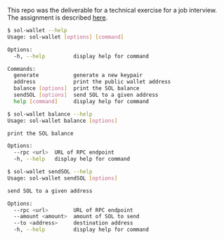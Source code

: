 This repo was the deliverable for a technical exercise for a job interview. The assignment is described [here](./spec.md).

```bash
$ sol-wallet --help
Usage: sol-wallet [options] [command]

Options:
  -h, --help         display help for command

Commands:
  generate           generate a new keypair
  address            print the public wallet address
  balance [options]  print the SOL balance
  sendSOL [options]  send SOL to a given address
  help [command]     display help for command
```

```bash
$ sol-wallet balance --help
Usage: sol-wallet balance [options]

print the SOL balance

Options:
  --rpc <url>  URL of RPC endpoint
  -h, --help   display help for command
```

```bash
$ sol-wallet sendSOL --help
Usage: sol-wallet sendSOL [options]

send SOL to a given address

Options:
  --rpc <url>        URL of RPC endpoint
  --amount <amount>  amount of SOL to send
  --to <address>     destination address
  -h, --help         display help for command
```
